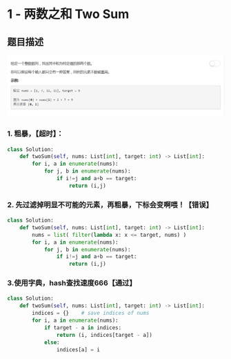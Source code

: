 # 1 - 两数之和 Two Sum

## 题目描述
![problem](images/1.png)

<!-- more -->

### 1. 粗暴，【超时】：
```python
class Solution:
    def twoSum(self, nums: List[int], target: int) -> List[int]:
    	for i, a in enumerate(nums):
    		for j, b in enumerate(nums):
    			if i!=j and a+b == target:
    				return (i,j)
```

### 2. 先过滤掉明显不可能的元素，再粗暴，下标会变啊喂！【错误】
```python
class Solution:
    def twoSum(self, nums: List[int], target: int) -> List[int]:
    	nums = list( filter(lambda x: x <= target, nums) )
    	for i, a in enumerate(nums):
    		for j, b in enumerate(nums):
    			if i!=j and a+b == target:
    				return (i,j)
```

### 3.使用字典，hash查找速度666【通过】
```python
class Solution:
    def twoSum(self, nums: List[int], target: int) -> List[int]:
        indices = {}    # save indices of nums
        for i, a in enumerate(nums):
            if target - a in indices:
                return (i, indices[target - a])
            else:
                indices[a] = i
```